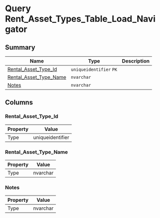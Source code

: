 # Query Rent_Asset_Types_Table_Load_Navigator


## Summary

| Name | Type | Description |
| - | - | --- |
|[Rental_Asset_Type_Id](#rental_asset_type_id)|`uniqueidentifier` `PK`||
|[Rental_Asset_Type_Name](#rental_asset_type_name)|`nvarchar` ||
|[Notes](#notes)|`nvarchar` ||

## Columns

### Rental_Asset_Type_Id

| Property | Value |
| - | - |
|Type|uniqueidentifier|

### Rental_Asset_Type_Name

| Property | Value |
| - | - |
|Type|nvarchar|

### Notes

| Property | Value |
| - | - |
|Type|nvarchar|


